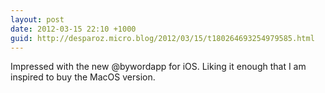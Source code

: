 ```yaml
---
layout: post
date: 2012-03-15 22:10 +1000
guid: http://desparoz.micro.blog/2012/03/15/t180264693254979585.html
---
```

Impressed with the new @bywordapp for iOS. Liking it enough that I am inspired to buy the MacOS version.
